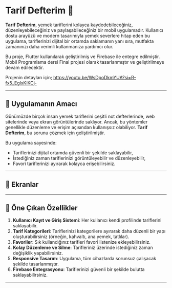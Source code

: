 # Tarif Defterim 🍴

**Tarif Defterim**, yemek tariflerini kolayca kaydedebileceğiniz, düzenleyebileceğiniz ve paylaşabileceğiniz bir mobil uygulamadır. Kullanıcı dostu arayüzü ve modern tasarımıyla yemek severlere hitap eden bu uygulama, tariflerinizi dijital bir ortamda saklamanın yanı sıra, mutfakta zamanınızı daha verimli kullanmanıza yardımcı olur.

Bu proje, Flutter kullanılarak geliştirilmiş ve Firebase ile entegre edilmiştir. Mobil Programlama dersi Final projesi olarak tasarlanmıştır ve geliştirilmeye devam edilecektir.

Projenin detayları için; https://youtu.be/WsDpoDkmYUA?si=R-fx5_EglxKiKCj-

---


## 🎯 Uygulamanın Amacı
Günümüzde birçok insan yemek tariflerini çeşitli not defterlerinde, web sitelerinde veya ekran görüntülerinde saklıyor. Ancak, bu yöntemler genellikle düzenleme ve erişim açısından kullanışsız olabiliyor. **Tarif Defterim**, bu sorunu çözmek için geliştirilmiştir.  

Bu uygulama sayesinde:  
- Tariflerinizi dijital ortamda güvenli bir şekilde saklayabilir,  
- İstediğiniz zaman tariflerinizi görüntüleyebilir ve düzenleyebilir,  
- Favori tariflerinizi ayırarak kolayca erişebilirsiniz.
  
---

## 📱 Ekranlar




---

## 🌟 Öne Çıkan Özellikler
1. **Kullanıcı Kayıt ve Giriş Sistemi**: Her kullanıcı kendi profilinde tariflerini saklayabilir.
2. **Tarif Kategorileri**: Tariflerinizi kategorilere ayırarak daha düzenli bir yapı oluşturabilirsiniz (örneğin, kahvaltı, ana yemek, tatlılar).
3. **Favoriler**: Sık kullandığınız tarifleri favori listenize ekleyebilirsiniz.
4. **Kolay Düzenleme ve Silme**: Tarifleriniz üzerinde istediğiniz zaman değişiklik yapabilirsiniz.
5. **Responsive Tasarım**: Uygulama, tüm cihazlarda sorunsuz çalışacak şekilde tasarlanmıştır.
6. **Firebase Entegrasyonu**: Tariflerinizi güvenli bir şekilde bulutta saklayabilirsiniz.

---




